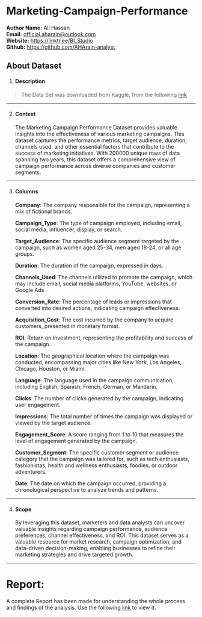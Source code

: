 # Marketing-Campaign-Performance

**Author Name:** Ali Hassan\
**Email:** official.aharain@outlook.com\
**Website:** https://linktr.ee/BI_Studio \
**Github:** https://github.com/AHArain-analyst 

## About Dataset
1. #### Description
> The Data Set was downloaded from Kaggle, from the following [link](https://www.kaggle.com/datasets/manishabhatt22/marketing-campaign-performance-dataset)
___

2. #### Context
   The Marketing Campaign Performance Dataset provides valuable insights into the effectiveness of various marketing campaigns. This dataset captures the performance metrics, target audience, duration, channels used, and other essential factors that contribute to the success of marketing initiatives. With 200000 unique rows of data spanning two years, this dataset offers a comprehensive view of campaign performance across diverse companies and customer segments.
___
3. #### Columns
   **Company**: The company responsible for the campaign, representing a mix of fictional brands.
   
   **Campaign_Type**: The type of campaign employed, including email, social media, influencer, display, or search.

   **Target_Audience**: The specific audience segment targeted by the campaign, such as women aged 25-34, men aged 18-24, or all age groups.

   **Duration**: The duration of the campaign, expressed in days.

   **Channels_Used**: The channels utilized to promote the campaign, which may include email, social media platforms, YouTube, websites, or Google Ads

   **Conversion_Rate**: The percentage of leads or impressions that converted into desired actions, indicating campaign effectiveness.

    **Acquisition_Cost**: The cost incurred by the company to acquire customers, presented in monetary format.

    **ROI**: Return on Investment, representing the profitability and success of the campaign.

    **Location**: The geographical location where the campaign was conducted, encompassing major cities like New York, Los Angeles, Chicago, Houston, or Miami.

    **Language**: The language used in the campaign communication, including English, Spanish, French, German, or Mandarin.

    **Clicks**: The number of clicks generated by the campaign, indicating user engagement.

    **Impressions**: The total number of times the campaign was displayed or viewed by the target audience.

    **Engagement_Score**: A score ranging from 1 to 10 that measures the level of engagement generated by the campaign.

    **Customer_Segment**: The specific customer segment or audience category that the campaign was tailored for, such as tech enthusiasts, fashionistas, health and wellness enthusiasts, foodies, or outdoor adventurers.

    **Date**: The date on which the campaign occurred, providing a chronological perspective to analyze trends and patterns.
___
4. #### Scope
   By leveraging this dataset, marketers and data analysts can uncover valuable insights regarding campaign performance, audience preferences, channel effectiveness, and ROI. This dataset serves as a valuable resource for market research, campaign optimization, and data-driven decision-making, enabling businesses to refine their marketing strategies and drive targeted growth.
___
# Report:
A complete Report has been made for understanding the whole process and findings of the analysis. Use the following [link](https://officialaharain.notion.site/Marketing-Campaign-Performance-1975400ecc5a4954a42798d14ce94dcb?pvs=4) to view it.
